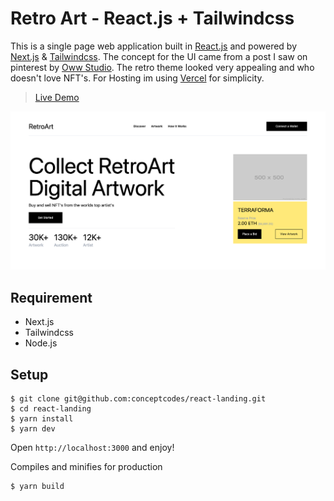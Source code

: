 # Retro Art - React.js + Tailwindcss
This is a single page web application built in [React.js](https://reactjs.org) and powered by [Next.js](https://nextjs.org) & [Tailwindcss](https://tailwindcss.com). The concept for the UI came from a post I saw on pinterest by [Oww Studio](https://dribbble.com/shots/15865317-RetroArt-NFT-Markerplace-Header-Exploration). The retro theme looked very appealing and who doesn't love NFT's. For Hosting im using [Vercel](https://vercel.com) for simplicity.

> [Live Demo](https://react-landing-mu.vercel.app/)

![demo_screenshot](./demo.png)

## Requirement
- Next.js
- Tailwindcss
- Node.js

## Setup

```
$ git clone git@github.com:conceptcodes/react-landing.git
$ cd react-landing
$ yarn install
$ yarn dev
```
Open `http://localhost:3000` and enjoy!


Compiles and minifies for production
```
$ yarn build
```






